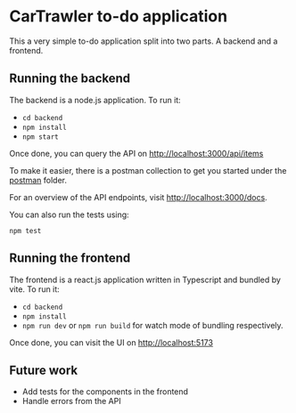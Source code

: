 # CarTrawler to-do application

This a very simple to-do application split into two parts. A backend and a frontend.

## Running the backend

The backend is a node.js application. To run it:

- `cd backend`
- `npm install`
- `npm start`

Once done, you can query the API on [http://localhost:3000/api/items](http://localhost:3000/api/items)

To make it easier, there is a postman collection to get you started under the [postman](/backend/postman/carTrawler.postman_collection.json) folder.

For an overview of the API endpoints, visit [http://localhost:3000/docs](http://localhost:3000/docs).

You can also run the tests using:

`npm test`

## Running the frontend

The frontend is a react.js application written in Typescript and bundled by vite. To run it:

- `cd backend`
- `npm install`
- `npm run dev` or `npm run build` for watch mode of bundling respectively.

Once done, you can visit the UI on [http://localhost:5173](http://localhost:5173)

## Future work

- Add tests for the components in the frontend
- Handle errors from the API
